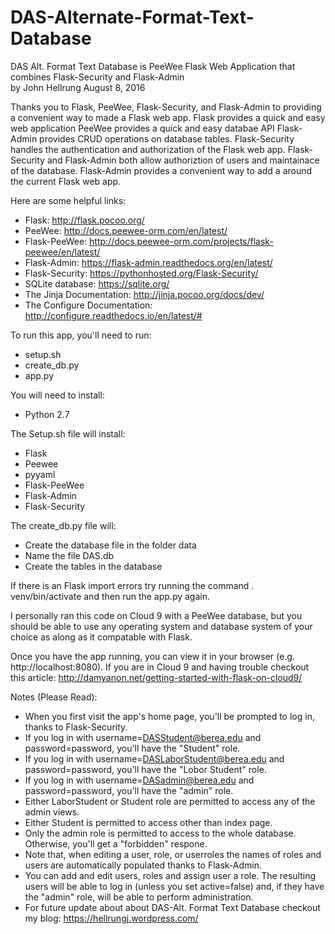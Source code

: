 # DAS-Alternate-Format-Text-Database
DAS Alt. Format Text Database is PeeWee Flask Web Application that combines Flask-Security and Flask-Admin  
by John Hellrung
August 8, 2016

Thanks you to Flask, PeeWee, Flask-Security, and Flask-Admin to providing a convenient way to made a Flask web app.
Flask provides a quick and easy web application
PeeWee provides a quick and easy databae API
Flask-Admin provides CRUD operations on database tables. 
Flask-Security handles the authentication and authorization of the Flask web app.
Flask-Security and Flask-Admin both allow authoriztion of users and maintainace of the database. 
Flask-Admin provides a convenient way to add a  around the current Flask web app.  

Here are some helpful links:
- Flask: http://flask.pocoo.org/
- PeeWee: http://docs.peewee-orm.com/en/latest/
- Flask-PeeWee: http://docs.peewee-orm.com/projects/flask-peewee/en/latest/
- Flask-Admin: https://flask-admin.readthedocs.org/en/latest/
- Flask-Security: https://pythonhosted.org/Flask-Security/
- SQLite database: https://sqlite.org/
- The Jinja Documentation: http://jinja.pocoo.org/docs/dev/
- The Configure Documentation: http://configure.readthedocs.io/en/latest/#

To run this app, you'll need to run:
- setup.sh  
- create_db.py
- app.py

You will need to install:
-  Python 2.7

The Setup.sh file will install:
- Flask
- Peewee
- pyyaml
- Flask-PeeWee
- Flask-Admin
- Flask-Security

The create_db.py file will:
- Create the database file in the folder data
- Name the file DAS.db
- Create the tables in the database

If there is an Flask import errors try running the command . venv/bin/activate and then run the app.py again.  

I personally ran this code on Cloud 9 with a PeeWee database, but you should be able to use any operating system and database system of your choice as along as it compatable with Flask.

Once you have the app running, you can view it in your browser (e.g. http://localhost:8080).
If you are in Cloud 9 and having trouble checkout this article: http://damyanon.net/getting-started-with-flask-on-cloud9/ 

Notes (Please Read):
- When you first visit the app's home page, you'll be prompted to log in, thanks to
Flask-Security.
- If you log in with username=DASStudent@berea.edu and password=password, you'll have the
"Student" role.
- If you log in with username=DASLaborStudent@berea.edu and password=password, you'll have the
"Lobor Student" role.
- If you log in with username=DASadmin@berea.edu and password=password, you'll have the "admin"
role.
- Either LaborStudent or Student role are permitted to access any of the admin views.
- Either Student is permitted to access other than index page. 
- Only the admin role is permitted to access to the whole database. Otherwise, you'll get a "forbidden" respone.
- Note that, when editing a user, role, or userroles the names of roles and users are automatically populated thanks to
Flask-Admin.
- You can add and edit users, roles and assign user a role. The resulting users will be able to log in (unless you
set active=false) and, if they have the "admin" role, will be able to perform administration.
- For future update about about DAS-Alt. Format Text Database checkout my blog: https://hellrungj.wordpress.com/

